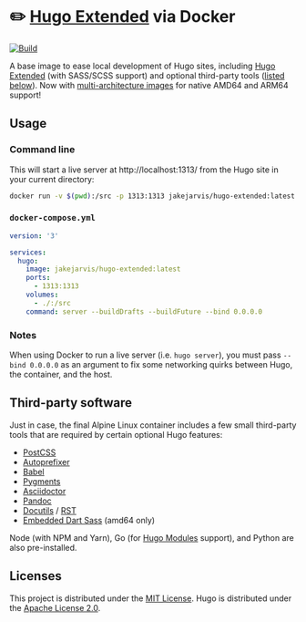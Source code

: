 # ✏️ [Hugo Extended](https://github.com/gohugoio/hugo) via Docker

[![Build](https://github.com/jakejarvis/hugo-docker/actions/workflows/build.yml/badge.svg?branch=master)](https://github.com/jakejarvis/hugo-docker/actions/workflows/build.yml)

A base image to ease local development of Hugo sites, including [Hugo Extended](https://gohugo.io/troubleshooting/faq/#i-get-tocss-this-feature-is-not-available-in-your-current-hugo-version) (with SASS/SCSS support) and optional third-party tools ([listed below](#third-party-software)). Now with [multi-architecture images](https://docs.docker.com/docker-for-mac/multi-arch/) for native AMD64 and ARM64 support!

## Usage

### Command line

This will start a live server at http://localhost:1313/ from the Hugo site in your current directory:

```bash
docker run -v $(pwd):/src -p 1313:1313 jakejarvis/hugo-extended:latest server --buildDrafts --buildFuture --bind 0.0.0.0
```

### `docker-compose.yml`

```yaml
version: '3'

services:
  hugo:
    image: jakejarvis/hugo-extended:latest
    ports:
      - 1313:1313
    volumes:
      - ./:/src
    command: server --buildDrafts --buildFuture --bind 0.0.0.0
```

### Notes

When using Docker to run a live server (i.e. `hugo server`), you must pass `--bind 0.0.0.0` as an argument to fix some networking quirks between Hugo, the container, and the host.

## Third-party software

Just in case, the final Alpine Linux container includes a few small third-party tools that are required by certain optional Hugo features:

- [PostCSS](https://github.com/postcss/postcss-cli)
- [Autoprefixer](https://github.com/postcss/autoprefixer)
- [Babel](https://babeljs.io/)
- [Pygments](https://pygments.org/)
- [Asciidoctor](https://asciidoctor.org/)
- [Pandoc](https://pandoc.org/)
- [Docutils](https://docutils.sourceforge.io/) / [RST](https://docutils.sourceforge.io/rst.html)
- [Embedded Dart Sass](https://github.com/sass/dart-sass-embedded) (amd64 only)

Node (with NPM and Yarn), Go (for [Hugo Modules](https://gohugo.io/hugo-modules/) support), and Python are also pre-installed.

## Licenses

This project is distributed under the [MIT License](LICENSE.md). Hugo is distributed under the [Apache License 2.0](https://github.com/gohugoio/hugo/blob/master/LICENSE).
